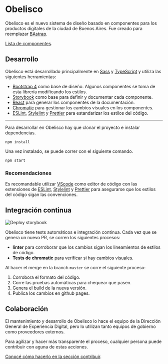 # Obelisco
Obelisco es el nuevo sistema de diseño basado en componentes para los productos digitales de la ciudad de Buenos Aires.
Fue creado para reemplazar [BAstrap](https://github.com/gcba/bastrap).

[Lista de componentes](https://gcba.github.io/Obelisco/).

<!--
## Uso (Esto es mentira porque todavía no está publicado)

Obelisco está publicado en npm, por lo que se puede instalar de la siguiente forma:
```
npm install --save obelisco
```
-->


## Desarrollo
Obelisco está desarrollado principalmente en [Sass](https://sass-lang.com/) y [TypeScript](http://typescriptlang.org/) y utiliza las siguientes herramientas:

- [Bootstrap 4](https://getbootstrap.com/) como base de diseño. Algunos componentes se toma de esta librería modificando los estilos.
- [Storybook](https://storybook.js.org) como base para definir y documentar cada componente.
- [React](https://reactjs.org/) para generar los componentes de la documentación.
- [Chromatic](https://www.chromatic.com/) para gestionar los cambios visuales en los componentes.
- [ESLint](https://eslint.org/), [Stylelint](https://stylelint.io/) y [Prettier](https://prettier.io/) para estandarizar los estilos del código.

---

Para desarrollar en Obelisco hay que clonar el proyecto e instalar dependencias.
```
npm install
```

Una vez instalado, se puede correr con el siguiente comando.
```
npm start
```

### Recomendaciones

Es recomandable utilizar [VScode](https://code.visualstudio.com/) como editor de código con las extensiones de [ESLint](https://marketplace.visualstudio.com/items?itemName=dbaeumer.vscode-eslint), [Stylelint](https://marketplace.visualstudio.com/items?itemName=Daosro.stylelint) y [Prettier](https://marketplace.visualstudio.com/items?itemName=esbenp.prettier-vscode) para asegurarse que los estilos del código sigan las convenciones.

## Integración continua

![Deploy storybook](https://github.com/gcba/Obelisco/workflows/Deploy%20storybook/badge.svg?branch=master)

Obelisco tiene tests automáticos e integración continua.
Cada vez que se genera un nuevo PR, se corren los siguientes procesos:

- **linter** para corroborar que los cambios sigan los lineamientos de estilos de código.
- **Tests de chromatic** para verificar si hay cambios visuales.

Al hacer el merge en la branch `master` se corre el siguiente proceso:

1. Corrobora el formato del código.
2. Corre las pruebas automáticas para chequear que pasen.
3. Genera el build de la nueva versión.
4. Publica los cambios en github pages.


## Colaboración

El mantenimiento y desarrollo de Obelisco lo hace el equipo de la Dirección General de Experiencia Digital, pero lo utilizan tanto equipos de gobierno como proveedores externos.

Para agilizar y hacer más transparente el proceso, cualquier persona puede contribuir con aguna de estas acciones.

[Conocé cómo hacerlo en la sección contribuir](CONTRIBUTING.md).
